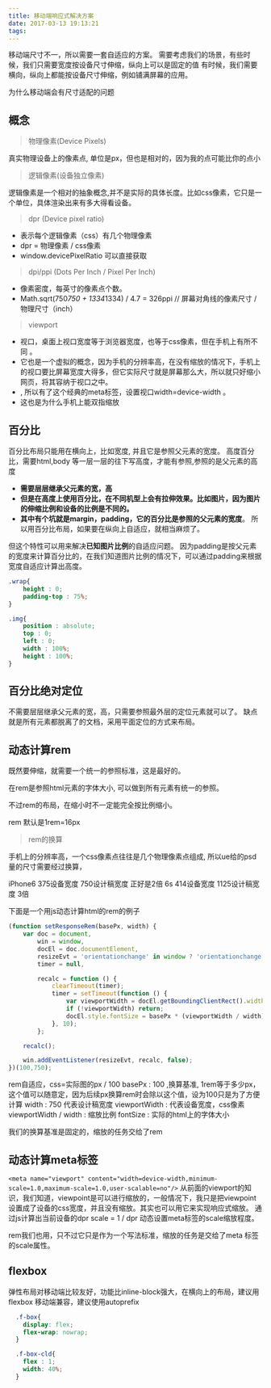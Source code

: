 ```yaml
---
title: 移动端响应式解决方案
date: 2017-03-13 19:13:21
tags:
---
```


移动端尺寸不一，所以需要一套自适应的方案。
需要考虑我们的场景，有些时候，我们只需要宽度按设备尺寸伸缩，纵向上可以是固定的值
有时候，我们需要横向，纵向上都能按设备尺寸伸缩，例如铺满屏幕的应用。

为什么移动端会有尺寸适配的问题

## 概念

> 物理像素(Device Pixels)
    
真实物理设备上的像素点, 单位是px，但也是相对的，因为我的点可能比你的点小

> 逻辑像素(设备独立像素)
    
逻辑像素是一个相对的抽象概念,并不是实际的具体长度。比如css像素，它只是一个单位，具体渲染出来有多大得看设备。

> dpr (Device pixel ratio)

* 表示每个逻辑像素（css）有几个物理像素
* dpr = 物理像素 / css像素
* window.devicePixelRatio 可以直接获取

> dpi/ppi (Dots Per Inch / Pixel Per Inch)

* 像素密度，每英寸的像素点个数。
* Math.sqrt(750*750 + 1334*1334) / 4.7 = 326ppi // 屏幕对角线的像素尺寸 / 物理尺寸（inch）

> viewport

* 视口，桌面上视口宽度等于浏览器宽度，也等于css像素，但在手机上有所不同 。 
* 它也是一个虚拟的概念，因为手机的分辨率高，在没有缩放的情况下，手机上的视口要比屏幕宽度大得多，但它实际尺寸就是屏幕那么大，所以就只好缩小网页，将其容纳于视口之中。
* <meta name="viewport" content="width=device-width,minimum-scale=1.0,maximum-scale=1.0,user-scalable=no"/>, 所以有了这个经典的meta标签，设置视口width=device-width 。
* 这也是为什么手机上能双指缩放



## 百分比

百分比布局只能用在横向上，比如宽度, 并且它是参照父元素的宽度。
高度百分比，需要html,body 等一层一层的往下写高度，才能有参照,参照的是父元素的高度

* **需要层层继承父元素的宽，高**
* **但是在高度上使用百分比，在不同机型上会有拉伸效果。比如图片，因为图片的伸缩比例和设备的比例是不同的。**
* **其中有个坑就是margin，padding，它的百分比是参照的父元素的宽度**。 所以用百分比布局，如果要在纵向上自适应，就相当麻烦了。

但这个特性可以用来解决**已知图片比例**的自适应问题。
因为padding是按父元素的宽度来计算百分比的，在我们知道图片比例的情况下，可以通过padding来根据宽度自适应计算出高度。

```css
.wrap{
    height : 0;
    padding-top : 75%;
}

.img{
    position : absolute;
    top : 0;
    left : 0;
    width : 100%;
    height : 100%;
}
```


## 百分比绝对定位

不需要层层继承父元素的宽，高，只需要参照最外层的定位元素就可以了。
缺点就是所有元素都脱离了的文档，采用平面定位的方式来布局。


## 动态计算rem

既然要伸缩，就需要一个统一的参照标准，这是最好的。

在rem是参照html元素的字体大小, 可以做到所有元素有统一的参照。

不过rem的布局，在缩小时不一定能完全按比例缩小。

rem 默认是1rem=16px 

> rem的换算

手机上的分辨率高，一个css像素点往往是几个物理像素点组成, 所以ue给的psd量的尺寸需要经过换算，

iPhone6  375设备宽度   750设计稿宽度 正好是2倍
6s 414设备宽度 1125设计稿宽度 3倍


下面是一个用js动态计算html的rem的例子

```javascript
(function setResponseRem(basePx, width) {
    var doc = document,
        win = window,
        docEl = doc.documentElement,
        resizeEvt = 'orientationchange' in window ? 'orientationchange' : 'resize',
        timer = null,

        recalc = function () {
            clearTimeout(timer);
            timer = setTimeout(function () {
                var viewportWidth = docEl.getBoundingClientRect().width || docEl.clientWidth;
                if (!viewportWidth) return;
                docEl.style.fontSize = basePx * (viewportWidth / width) + 'px';
            }, 10);
        };

    recalc();

    win.addEventListener(resizeEvt, recalc, false);
})(100,750);

```

 rem自适应，css=实际图的px / 100
 basePx : 100 ,换算基准, 1rem等于多少px，这个值可以随意定，因为后续px换算rem时会除以这个值，设为100只是为了方便计算
 width : 750 代表设计稿宽度
 viewportWidth : 代表设备宽度，css像素
 viewportWidth / width : 缩放比例
 fontSize : 实际的html上的字体大小

 我们的换算基准是固定的，缩放的任务交给了rem


 ## 动态计算meta标签

`<meta name="viewport" content="width=device-width,minimum-scale=1.0,maximum-scale=1.0,user-scalable=no"/>`
从前面的viewport的知识，我们知道，viewpoint是可以进行缩放的，一般情况下，我只是把viewpoint设置成了设备的css宽度，并且没有缩放。其实也可以用它来实现响应式缩放。
通过js计算出当前设备的dpr
scale = 1 / dpr
动态设置meta标签的scale缩放程度。

rem我们也用，只不过它只是作为一个写法标准，缩放的任务是交给了meta 标签的scale属性。



## flexbox 

弹性布局对移动端比较友好，功能比inline-block强大，在横向上的布局，建议用flexbox
移动端兼容，建议使用autoprefix

```css
  .f-box{
    display: flex;
    flex-wrap: nowrap;
  }

  .f-box-cld{
    flex : 1;
    width: 40%;
  }
```

